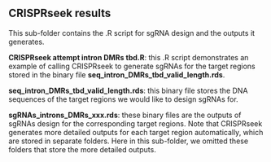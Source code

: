 ## CRISPRseek results ## 

This sub-folder contains the .R script for sgRNA design and the outputs it generates. 

**CRISPRseek attempt intron DMRs tbd.R**: this .R script demonstrates an example of calling CRISPRseek to generate sgRNAs for the target regions stored in the binary file **seq_intron_DMRs_tbd_valid_length.rds**.

**seq_intron_DMRs_tbd_valid_length.rds**: this binary file stores the DNA sequences of the target regions we would like to design sgRNAs for. 

**sgRNAs_introns_DMRs_xxx.rds**: these binary files are the outputs of sgRNAs design for the corresponding target regions. Note that CRISPRseek generates more detailed outputs for each target region automatically, which are stored in separate folders. Here in this sub-folder, we omitted these folders that store the more detailed outputs.  
